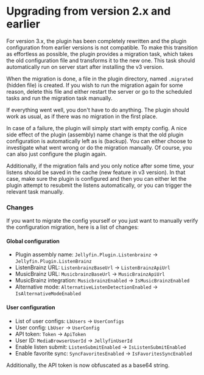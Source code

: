 # Upgrading from version 2.x and earlier

For version 3.x, the plugin has been completely rewritten and the plugin configuration from earlier versions is not
compatible. To make this transition as effortless as possible, the plugin provides a migration task, which takes the old
configuration file and transforms it to the new one. This task should automatically run on server start after installing
the v3 version.

When the migration is done, a file in the plugin directory, named `.migrated` (hidden file) is created. If you wish to
run the migration again for some reason, delete this file and either restart the server or go to the scheduled tasks and
run the migration task manually.

If everything went well, you don't have to do anything. The plugin should work as usual, as if there was no migration in
the first place.

In case of a failure, the plugin will simply start with empty config. A nice side effect of the plugin (assembly) name
change is that the old plugin configuration is automatically left as is (backup). You can either choose to investigate
what went wrong or do the migration manually. Of course, you can also just configure the plugin again.

Additionally, if the migration fails and you only notice after some time, your listens should be saved in the cache (new
feature in v3 version). In that case, make sure the plugin is configured and then you can either let the plugin attempt
to resubmit the listens automatically, or you can trigger the relevant task manually.

### Changes

If you want to migrate the config yourself or you just want to manually verify the configuration migration, here is a
list of changes:

#### Global configuration

- Plugin assembly name: `Jellyfin.Plugin.Listenbrainz` -> `Jellyfin.Plugin.ListenBrainz`
- ListenBrainz URL: `ListenbrainzBaseUrl` -> `ListenBrainzApiUrl`
- MusicBrainz URL: `MusicbrainzBaseUrl` -> `MusicBrainzApiUrl`
- MusicBrainz integration: `MusicbrainzEnabled` -> `IsMusicBrainzEnabled`
- Alternative mode: `AlternativeListenDetectionEnabled` -> `IsAlternativeModeEnabled`

#### User configuration

- List of user configs: `LbUsers` -> `UserConfigs`
- User config: `LbUser` -> `UserConfig`
- API token: `Token` -> `ApiToken`
- User ID: `MediaBrowserUserId` -> `JellyfinUserId`
- Enable listen submit: `ListenSubmitEnabled` -> `IsListenSubmitEnabled`
- Enable favorite sync: `SyncFavoritesEnabled` -> `IsFavoritesSyncEnabled`

Additionally, the API token is now obfuscated as a base64 string.
